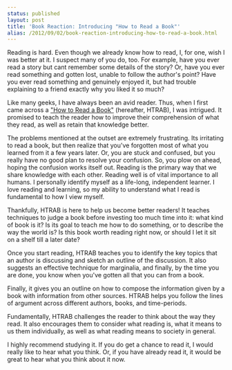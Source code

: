 ```yaml
---
status: published
layout: post
title: 'Book Reaction: Introducing "How to Read a Book"'
alias: /2012/09/02/book-reaction-introducing-how-to-read-a-book.html
---
```



Reading is hard. Even though we already know how to read, I, for one,
wish I was better at it. I suspect many of you do, too. 
For example, have you ever read a story but cant remember some 
details of the story? Or, have you ever read something and gotten
lost, unable to follow the author's point? Have you ever read
something and genuinely enjoyed it, but had trouble explaining to a
friend exactly why you liked it so much?

Like many geeks, I have always been an avid reader. Thus, when I first
came across a ["How to Read a Book"][HTRAB] (hereafter, HTRAB), I was
intrigued. It promised to 
teach the reader how to improve their comprehension of what they read,
as well as retain that knowledge better. 

The problems mentioned at the outset are extremely frustrating. Its
irritating to read a book, 
but then realize that you've forgotten most of what you learned from
it a few years later. Or, you are stuck and confused, but you really
have no good plan to resolve your confusion. So, you plow on ahead,
hoping the confusion works itself out. 
Reading is the primary way that we share knowledge with each
other. Reading well is of vital importance to all humans. I personally
identify myself as a life-long, independent learner. I 
love reading and learning, so my ability to understand what I read is
fundamental to how I view myself.

Thankfully, HTRAB is here to help us become better readers! 
It teaches techniques to
judge a book before investing too much time into it: what kind of book
is it? Is its goal to teach me 
how to do something, or to describe the way the world is? Is this book
worth reading right now, or should I let it sit on a shelf till a
later date? 

Once you start reading, HTRAB teaches you to
identify the key topics that an author is discussing and sketch an
outline of the discussion. It also suggests an effective technique for
marginalia, and finally, by the time you are done, you know when
you've gotten all that you can from a book.  

Finally, it gives you an outline on how to compose the information given
by a book with information from other sources. HTRAB helps you follow
the lines of argument across different authors, books, and time-periods.

Fundamentally, HTRAB challenges the reader to think about the
way they read. It also encourages them to consider what reading
is, what it means to us them individually, as well as what reading means to society in
general.

I highly recommend studying it. If you do get a chance to read it, I
would really like to hear what you think. Or, if you have already read
it, it would be great to hear what you think about it now.


[HTRAB]: http://www.amazon.com/gp/product/0671212095/ref=as_li_qf_sp_asin_tl?ie=UTF8&camp=1789&creative=9325&creativeASIN=0671212095&linkCode=as2&tag=thejouofjoemc-20


